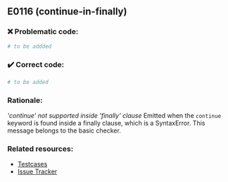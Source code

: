## E0116 (continue-in-finally)

### :x: Problematic code:

```python
# to be addded
```

### :heavy_check_mark: Correct code:

```python
# to be added
```

### Rationale:

 *'continue' not supported inside 'finally' clause*
  Emitted when the `continue` keyword is found inside a finally clause, which
  is a SyntaxError. This message belongs to the basic checker.



### Related resources:

- [Testcases](#)
- [Issue Tracker](https://github.com/PyCQA/pylint/issues?q=is%3Aissue+%22continue-in-finally%22+OR+%22E0116%22)
